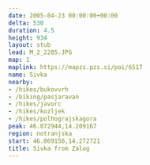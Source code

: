 ```yaml
---
date: 2005-04-23 00:00:00+00:00
delta: 530
duration: 4.5
height: 934
layout: stub
lead: M_2_2285.JPG
map: 1
maplink: https://mapzs.pzs.si/poi/6517
name: Sivka
nearby:
- /hikes/bukovvrh
- /biking/pasjaravan
- /hikes/javorc
- /hikes/kozljek
- /hikes/polhograjskagora
peak: 46.072944,14.209167
region: notranjska
start: 46.069156,14.272721
title: Sivka from Zalog
---
```

